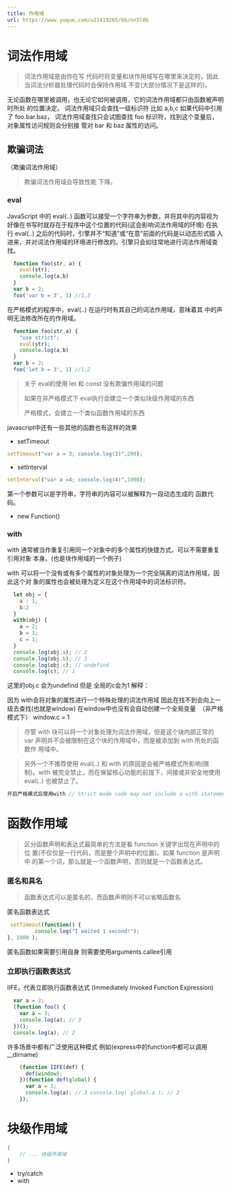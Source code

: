 ```yaml
---
title: 作用域
url: https://www.yuque.com/u21419265/kb/nn5l0b
---
```




# 词法作用域

> 词法作用域是由你在写 代码时将变量和块作用域写在哪里来决定的，因此当词法分析器处理代码时会保持作用域 不变(大部分情况下是这样的)。

无论函数在哪里被调用，也无论它如何被调用，它的词法作用域都只由函数被声明时所处 的位置决定。
词法作用域只会查找一级标识符 比如 a,b,c 如果代码中引用了 foo.bar.baz， 词法作用域查找只会试图查找 foo 标识符，找到这个变量后，对象属性访问规则会分别接 管对 bar 和 baz 属性的访问。

## 欺骗词法

（欺骗词法作用域）

> 欺骗词法作用域会导致性能 下降。



### eval

JavaScript 中的 eval(..) 函数可以接受一个字符串为参数，并将其中的内容视为好像在书写时就存在于程序中这个位置的代码(这会影响词法作用域的环境)
&#x20;在执行 eval(..) 之后的代码时，引擎并不“知道”或“在意”前面的代码是以动态形式插 入进来，并对词法作用域的环境进行修改的。引擎只会如往常地进行词法作用域查找。

```javascript
  function foo(str, a) {
    eval(str);
    console.log(a,b)
  }
  var b = 2;
  foo('var b = 3', 1) //1,3
```

在严格模式的程序中，eval(..) 在运行时有其自己的词法作用域，意味着其 中的声明无法修改所在的作用域。

```javascript
  function foo(str,a) {
    "use strict";
    eval(str);
    console.log(a,b)
  }
  var b = 2;
  foo('let b = 3', 1) //1,2
```

> 关于 eval的使用 let 和 const 没有欺骗作用域的问题
>
> 如果在非严格模式下 eval执行会建立一个类似块级作用域的东西
>
> 严格模式，会建立一个类似函数作用域的东西

javascript中还有一些其他的函数也有这样的效果

- setTimeout

```javascript
setTimeout("var a = 3; console.log(3)",200);
```

- setInterval

```javascript
setInterval("var a =4; console.log(4)",1000);
```

第一个参数可以是字符串，字符串的内容可以被解释为一段动态生成的 函数代码。

- new Function()

### with

with 通常被当作重复引用同一个对象中的多个属性的快捷方式，可以不需要重复引用对象 本身。(也是块作用域的一个例子)

with 可以将一个没有或有多个属性的对象处理为一个完全隔离的词法作用域，因此这个对 象的属性也会被处理为定义在这个作用域中的词法标识符。

```javascript
  let obj = {
    a : 1,
    b:2
  }
  with(obj) {
    a = 2;
    b = 3;
    c = 1;
  }
  console.log(obj.a); // 2
  console.log(obj.b); // 3
  console.log(obj.c); // undefind
  console.log(c); // 1
```

这里的obj.c 会为undefind 但是 全局的c会为1 解释：

因为 with会将对象的属性进行一个特殊处理的词法作用域 因此在找不到会向上一级去查找(也就是window) 在window中也没有会自动创建一个全局变量  （非严格模式下） window.c = 1

> 尽管 with 块可以将一个对象处理为词法作用域，但是这个块内部正常的 var 声明并不会被限制在这个块的作用域中，而是被添加到 with 所处的函数作 用域中。

> 另外一个不推荐使用 eval(..) 和 with 的原因是会被严格模式所影响(限 制)。with 被完全禁止，而在保留核心功能的前提下，间接或非安全地使用 eval(..) 也被禁止了。

```javascript
开启严格模式后使用with // Strict mode code may not include a with statement
```



# 函数作用域

> 区分函数声明和表达式最简单的方法是看 function 关键字出现在声明中的位 置(不仅仅是一行代码，而是整个声明中的位置)。如果 function 是声明中 的第一个词，那么就是一个函数声明，否则就是一个函数表达式。



### 匿名和具名

> 函数表达式可以是匿名的，而函数声明则不可以省略函数名

匿名函数表达式

```javascript
 setTimeout(function() {
         console.log("I waited 1 second!");
}, 1000 );
```

匿名函数如果需要引用自身 则需要使用arguments.callee引用



### 立即执行函数表达式

IIFE，代表立即执行函数表达式 (Immediately Invoked Function Expression)

```javascript
  var a = 2;
  (function foo() {
    var a = 3;
    console.log(a); // 3
  })();
  console.log(a); // 2
```

许多场景中都有广泛使用这种模式 例如(express中的function中都可以调用\_\_dirname)

```javascript
    (function IIFE(def) {
      def(window);
    })(function def(global) {
      var a = 3;
      console.log(a); // 3 console.log( global.a ); // 2
    });
```



# 块级作用域

```java
{
    // ... 块级作用域
}
```

- try/catch
- with
